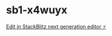 # sb1-x4wuyx

[Edit in StackBlitz next generation editor ⚡️](https://stackblitz.com/~/github.com/KarnaRupesh/sb1-x4wuyx)